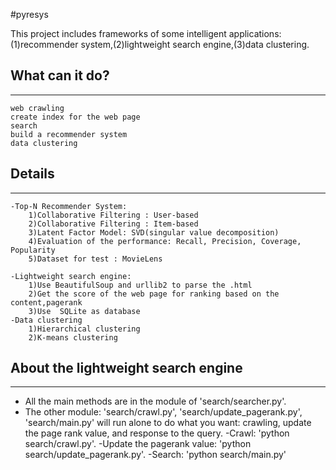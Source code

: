 #pyresys

This project includes frameworks of some intelligent applications:
(1)recommender system,(2)lightweight search engine,(3)data clustering.

What can it do?
----------------
----------------
	web crawling
	create index for the web page
	search
	build a recommender system
	data clustering
Details
--------
--------
	-Top-N Recommender System:
		1)Collaborative Filtering : User-based
		2)Collaborative Filtering : Item-based
		3)Latent Factor Model: SVD(singular value decomposition)
		4)Evaluation of the performance: Recall, Precision, Coverage, Popularity 
		5)Dataset for test : MovieLens
		
	-Lightweight search engine:
		1)Use BeautifulSoup and urllib2 to parse the .html
		2)Get the score of the web page for ranking based on the content,pagerank
		3)Use  SQLite as database  
	-Data clustering
		1)Hierarchical clustering
		2)K-means clustering
About the lightweight search engine
-----------------------------------
-----------------------------------
- All the main methods are in the module of 'search/searcher.py'.
- The other module: 'search/crawl.py', 'search/update_pagerank.py', 'search/main.py' will run alone to do what you want: crawling, update the page rank value, and response to the query.
-Crawl: 'python search/crawl.py'.
-Update the pagerank value: 'python search/update_pagerank.py'.
-Search: 'python search/main.py'


